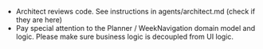 - Architect reviews code. See instructions in agents/architect.md (check if they are here)
- Pay special attention to the Planner / WeekNavigation domain model and logic. Please make sure business logic is decoupled from UI logic.